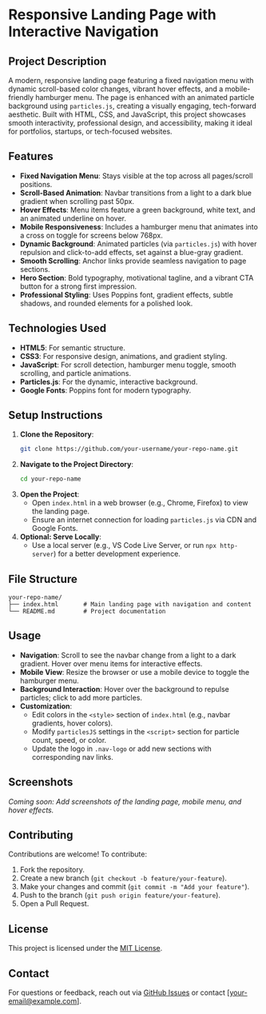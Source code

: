# Responsive Landing Page with Interactive Navigation

## Project Description
A modern, responsive landing page featuring a fixed navigation menu with dynamic scroll-based color changes, vibrant hover effects, and a mobile-friendly hamburger menu. The page is enhanced with an animated particle background using `particles.js`, creating a visually engaging, tech-forward aesthetic. Built with HTML, CSS, and JavaScript, this project showcases smooth interactivity, professional design, and accessibility, making it ideal for portfolios, startups, or tech-focused websites.

## Features
- **Fixed Navigation Menu**: Stays visible at the top across all pages/scroll positions.
- **Scroll-Based Animation**: Navbar transitions from a light to a dark blue gradient when scrolling past 50px.
- **Hover Effects**: Menu items feature a green background, white text, and an animated underline on hover.
- **Mobile Responsiveness**: Includes a hamburger menu that animates into a cross on toggle for screens below 768px.
- **Dynamic Background**: Animated particles (via `particles.js`) with hover repulsion and click-to-add effects, set against a blue-gray gradient.
- **Smooth Scrolling**: Anchor links provide seamless navigation to page sections.
- **Hero Section**: Bold typography, motivational tagline, and a vibrant CTA button for a strong first impression.
- **Professional Styling**: Uses Poppins font, gradient effects, subtle shadows, and rounded elements for a polished look.

## Technologies Used
- **HTML5**: For semantic structure.
- **CSS3**: For responsive design, animations, and gradient styling.
- **JavaScript**: For scroll detection, hamburger menu toggle, smooth scrolling, and particle animations.
- **Particles.js**: For the dynamic, interactive background.
- **Google Fonts**: Poppins font for modern typography.

## Setup Instructions
1. **Clone the Repository**:
   ```bash
   git clone https://github.com/your-username/your-repo-name.git
   ```
2. **Navigate to the Project Directory**:
   ```bash
   cd your-repo-name
   ```
3. **Open the Project**:
   - Open `index.html` in a web browser (e.g., Chrome, Firefox) to view the landing page.
   - Ensure an internet connection for loading `particles.js` via CDN and Google Fonts.
4. **Optional: Serve Locally**:
   - Use a local server (e.g., VS Code Live Server, or run `npx http-server`) for a better development experience.

## File Structure
```
your-repo-name/
├── index.html       # Main landing page with navigation and content
└── README.md        # Project documentation
```

## Usage
- **Navigation**: Scroll to see the navbar change from a light to a dark gradient. Hover over menu items for interactive effects.
- **Mobile View**: Resize the browser or use a mobile device to toggle the hamburger menu.
- **Background Interaction**: Hover over the background to repulse particles; click to add more particles.
- **Customization**:
  - Edit colors in the `<style>` section of `index.html` (e.g., navbar gradients, hover colors).
  - Modify `particlesJS` settings in the `<script>` section for particle count, speed, or color.
  - Update the logo in `.nav-logo` or add new sections with corresponding nav links.

## Screenshots
*Coming soon: Add screenshots of the landing page, mobile menu, and hover effects.*

## Contributing
Contributions are welcome! To contribute:
1. Fork the repository.
2. Create a new branch (`git checkout -b feature/your-feature`).
3. Make your changes and commit (`git commit -m "Add your feature"`).
4. Push to the branch (`git push origin feature/your-feature`).
5. Open a Pull Request.

## License
This project is licensed under the [MIT License](LICENSE).

## Contact
For questions or feedback, reach out via [GitHub Issues](https://github.com/your-username/your-repo-name/issues) or contact [your-email@example.com].